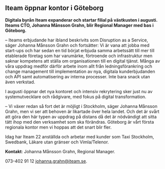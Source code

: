 ## Iteam öppnar kontor i Göteborg

**Digitala byrån Iteam expanderar och startar filial på västkusten i augusti. Iteams CTO, Johanna Månsson Grahn, blir Regional Manager med bas i Göteborg.**

– Iteams erbjudande har ibland beskrivits som Disruption as a Service, säger Johanna Månsson Grahn och fortsätter: Vi är vana att jobba med start-ups och har sedan en tid börjat erbjuda samma arbetssätt till mer till etablerade företag som har varumärke, förtroende och infrastruktur men saknar kompetens att ställa om organisationen till en digital tjänst. Många av våra uppdrag medför därför arbete inom allt från ledningsförankring och change management till implementation av nya, digitala kunderbjudanden och API samt automatisering av interna processer. Inte bara snack utan även verkstad.

I augusti öppnar det nya kontoret och intensiv rekrytering sker just nu av systemutvecklare och rådgivare, med fokus på digital transformation.

– Vi växer redan så fort det är möjligt i Stockholm, säger Johanna Månsson Grahn, men vi ser att behoven är likartade över hela landet. Och det är svårt att göra den här typen av uppdrag på distans då det är nödvändigt att sitta tätt ihop med den verksamhet som ska förändras. Göteborg är vårt första regionala kontor men vi hoppas att det snart blir fler.

Idag har Iteam 22 anställda och arbetar med kunder som Taxi Stockholm, Swedbank, Läkare utan gränser och Vimla/Telenor.


**Kontakt**: Johanna Månsson Grahn, Regional Manager.

073-402 91 12 [johanna.grahn@iteam.se](mailto:johanna.grahn@iteam.se).
